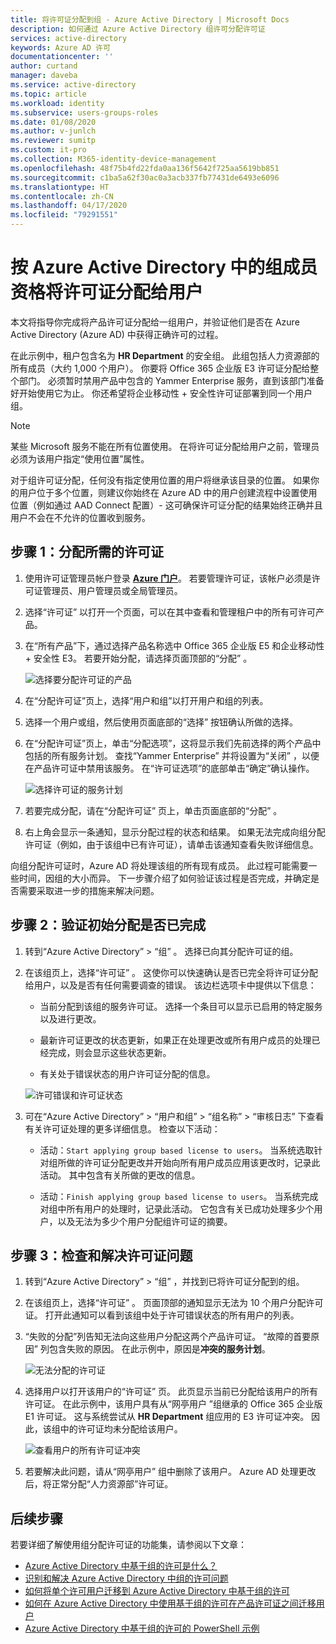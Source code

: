 ```yaml
---
title: 将许可证分配到组 - Azure Active Directory | Microsoft Docs
description: 如何通过 Azure Active Directory 组许可分配许可证
services: active-directory
keywords: Azure AD 许可
documentationcenter: ''
author: curtand
manager: daveba
ms.service: active-directory
ms.topic: article
ms.workload: identity
ms.subservice: users-groups-roles
ms.date: 01/08/2020
ms.author: v-junlch
ms.reviewer: sumitp
ms.custom: it-pro
ms.collection: M365-identity-device-management
ms.openlocfilehash: 48f75b4fd22fda0aa136f5642f725aa5619bb851
ms.sourcegitcommit: c1ba5a62f30ac0a3acb337fb77431de6493e6096
ms.translationtype: HT
ms.contentlocale: zh-CN
ms.lasthandoff: 04/17/2020
ms.locfileid: "79291551"
---
```

# <a name="assign-licenses-to-users-by-group-membership-in-azure-active-directory"></a>按 Azure Active Directory 中的组成员资格将许可证分配给用户

本文将指导你完成将产品许可证分配给一组用户，并验证他们是否在 Azure Active Directory (Azure AD) 中获得正确许可的过程。

在此示例中，租户包含名为 **HR Department** 的安全组。 此组包括人力资源部的所有成员（大约 1,000 个用户）。 你要将 Office 365 企业版 E3 许可证分配给整个部门。 必须暂时禁用产品中包含的 Yammer Enterprise 服务，直到该部门准备好开始使用它为止。 你还希望将企业移动性 + 安全性许可证部署到同一个用户组。

> [!NOTE]
> 某些 Microsoft 服务不能在所有位置使用。 在将许可证分配给用户之前，管理员必须为该用户指定“使用位置”属性。
>
> 对于组许可证分配，任何没有指定使用位置的用户将继承该目录的位置。 如果你的用户位于多个位置，则建议你始终在 Azure AD 中的用户创建流程中设置使用位置（例如通过 AAD Connect 配置）- 这可确保许可证分配的结果始终正确并且用户不会在不允许的位置收到服务。

## <a name="step-1-assign-the-required-licenses"></a>步骤 1：分配所需的许可证

1. 使用许可证管理员帐户登录 [**Azure 门户**](https://portal.azure.cn)。 若要管理许可证，该帐户必须是许可证管理员、用户管理员或全局管理员。

1. 选择“许可证”  以打开一个页面，可以在其中查看和管理租户中的所有可许可产品。

1. 在“所有产品”下，通过选择产品名称选中 Office 365 企业版 E5 和企业移动性 + 安全性 E3。  若要开始分配，请选择页面顶部的“分配”  。

   ![选择要分配许可证的产品](./media/licensing-groups-assign/licenses-all-products-assign.png)
  
1. 在“分配许可证”页上，选择“用户和组”以打开用户和组的列表。  

1. 选择一个用户或组，然后使用页面底部的“选择”  按钮确认所做的选择。

1. 在“分配许可证”页上，单击“分配选项”，这将显示我们先前选择的两个产品中包括的所有服务计划。   查找“Yammer Enterprise”  并将设置为“关闭”  ，以便在产品许可证中禁用该服务。 在“许可证选项”的底部单击“确定”确认操作。  

   ![选择许可证的服务计划](./media/licensing-groups-assign/assignment-options.png)
  
1. 若要完成分配，请在“分配许可证”  页上，单击页面底部的“分配”  。

1. 右上角会显示一条通知，显示分配过程的状态和结果。 如果无法完成向组分配许可证（例如，由于该组中已有许可证），请单击该通知查看失败详细信息。

向组分配许可证时，Azure AD 将处理该组的所有现有成员。 此过程可能需要一些时间，因组的大小而异。 下一步骤介绍了如何验证该过程是否完成，并确定是否需要采取进一步的措施来解决问题。

## <a name="step-2-verify-that-the-initial-assignment-has-finished"></a>步骤 2：验证初始分配是否已完成

1. 转到“Azure Active Directory”   > “组”  。 选择已向其分配许可证的组。

1. 在该组页上，选择“许可证”  。 这使你可以快速确认是否已完全将许可证分配给用户，以及是否有任何需要调查的错误。 该边栏选项卡中提供以下信息：

   - 当前分配到该组的服务许可证。 选择一个条目可以显示已启用的特定服务以及进行更改。

   - 最新许可证更改的状态更新，如果正在处理更改或所有用户成员的处理已经完成，则会显示这些状态更新。

   - 有关处于错误状态的用户许可证分配的信息。

   ![许可错误和许可证状态](./media/licensing-groups-assign/assignment-errors.png)

1. 可在“Azure Active Directory”   > “用户和组”   > “组名称”   > “审核日志”  下查看有关许可证处理的更多详细信息。 检查以下活动：

   - 活动：`Start applying group based license to users`。 当系统选取针对组所做的许可证分配更改并开始向所有用户成员应用该更改时，记录此活动。 其中包含有关所做的更改的信息。

   - 活动：`Finish applying group based license to users`。 当系统完成对组中所有用户的处理时，记录此活动。 它包含有关已成功处理多少个用户，以及无法为多少个用户分配组许可证的摘要。


## <a name="step-3-check-for-license-problems-and-resolve-them"></a>步骤 3：检查和解决许可证问题

1. 转到“Azure Active Directory”   > “组”  ，并找到已将许可证分配到的组。
1. 在该组页上，选择“许可证”  。 页面顶部的通知显示无法为 10 个用户分配许可证。 打开此通知可以看到该组中处于许可错误状态的所有用户的列表。
1. “失败的分配”列告知无法向这些用户分配这两个产品许可证。  “故障的首要原因”  列包含失败的原因。 在此示例中，原因是**冲突的服务计划**。

   ![无法分配的许可证](./media/licensing-groups-assign/failed-assignments.png)

1. 选择用户以打开该用户的“许可证”  页。 此页显示当前已分配给该用户的所有许可证。 在此示例中，该用户具有从“网亭用户  ”组继承的 Office 365 企业版 E1 许可证。 这与系统尝试从 **HR Department** 组应用的 E3 许可证冲突。 因此，该组中的许可证均未分配给该用户。

   ![查看用户的所有许可证冲突](./media/licensing-groups-assign/user-licence-conflicting-service-plans.png)

1. 若要解决此问题，请从“网亭用户”  组中删除了该用户。 Azure AD 处理更改后，将正常分配“人力资源部”许可证。 

## <a name="next-steps"></a>后续步骤

若要详细了解使用组分配许可证的功能集，请参阅以下文章：

- [Azure Active Directory 中基于组的许可是什么？](/active-directory/fundamentals/active-directory-licensing-whatis-azure-portal)
- [识别和解决 Azure Active Directory 中组的许可问题](licensing-groups-resolve-problems.md)
- [如何将单个许可用户迁移到 Azure Active Directory 中基于组的许可](licensing-groups-migrate-users.md)
- [如何在 Azure Active Directory 中使用基于组的许可在产品许可证之间迁移用户](licensing-groups-change-licenses.md)
- [Azure Active Directory 中基于组的许可的 PowerShell 示例](licensing-ps-examples.md)

<!-- Update_Description: wording update -->